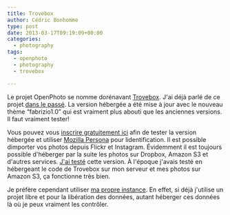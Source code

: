 ```yaml
---
title: Trovebox
author: Cédric Bonhomme
type: post
date: 2013-03-17T09:19:09+00:00
categories:
  - photography
tags:
  - openphoto
  - photography
  - trovebox

---
```

Le projet OpenPhoto se nomme dorénavant [Trovebox][1]. J'ai déjà parlé de ce projet [dans le passé][2]. La version hébergée a été mise à jour avec le nouveau thème &#8220;fabrizio1.0&#8221; qui est vraiment plus abouti que les anciennes versions. Il faut vraiment tester!

Vous pouvez vous [inscrire gratuitement ici][3] afin de tester la version hébergée et utiliser [Mozilla Persona][4] pour lidentification. Il est possible dimporter vos photos depuis Flickr et Instagram. Évidemment il est toujours possible d'héberger par la suite les photos sur Dropbox, Amazon S3 et d'autres services. [J'ai testé][5] cette version. À l'époque j'avais testé en hébergeant le code de Trovebox sur mon serveur et mes photos sur Amazon S3, ça fonctionne très bien.

Je préfère cependant utiliser [ma propre instance][6]. En effet, si déjà j'utilise un projet libre et pour la libération des données, autant héberger ces données là où je peux vraiment les contrôler.

 [1]: http://blog.theopenphotoproject.org/post/41541186074/say-hello-to-trovebox
 [2]: https://www.cedricbonhomme.org/2012/04/09/quelques-nouvelles-a-propos-dopenphoto/
 [3]: https://trovebox.com/
 [4]: https://login.persona.org/
 [5]: https://cedricbonhomme.trovebox.com/
 [6]: http://photos.cedricbonhomme.org/
